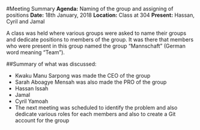 #Meeting Summary 
**Agenda:**          Naming of the group and assigning of positions
**Date:**                18th January, 2018
**Location:**         Class at 304
**Present:**           Hassan, Cyril and Jamal 

A class was held where various groups were asked to name their groups and dedicate positions to members of the group. It was there that members who were present in this group named the group “Mannschaft” (German word meaning “Team”).

##Summary of what was discussed:
*	Kwaku Manu Sarpong was made the CEO of the group
*	Sarah Aboagye Mensah was also made the PRO of the group
*	Hassan Issah 
*	Jamal
*	Cyril Yamoah
*	The next meeting was scheduled to identify the problem and also dedicate various roles for each members and also to create a Git account for the group
